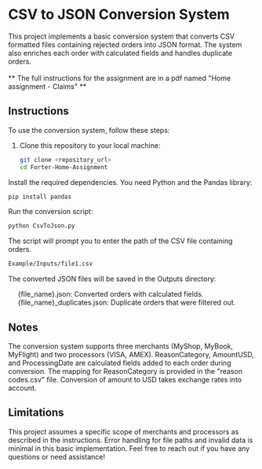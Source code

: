 # CSV to JSON Conversion System

This project implements a basic conversion system that converts CSV formatted files containing rejected orders into JSON format. The system also enriches each order with calculated fields and handles duplicate orders.
<br>
<br>
** The full instructions for the assignment are in a pdf named "Home assignment - Claims" **

## Instructions

To use the conversion system, follow these steps:

1. Clone this repository to your local machine:

   ```bash
   git clone <repository_url>
   cd Forter-Home-Assignment
   ```
Install the required dependencies. You need Python and the Pandas library:
   ```bash
   pip install pandas
   ```

Run the conversion script:
   ```bash
   python CsvToJson.py
   ```

The script will prompt you to enter the path of the CSV file containing orders.
   ```bash
   Example/Inputs/file1.csv
   ```

The converted JSON files will be saved in the Outputs directory:

&nbsp;&nbsp;&nbsp;&nbsp; {file_name}.json: Converted orders with calculated fields.<br>
&nbsp;&nbsp;&nbsp;&nbsp; {file_name}_duplicates.json: Duplicate orders that were filtered out.

## Notes
The conversion system supports three merchants (MyShop, MyBook, MyFlight) and two processors (VISA, AMEX).
ReasonCategory, AmountUSD, and ProcessingDate are calculated fields added to each order during conversion.
The mapping for ReasonCategory is provided in the "reason codes.csv" file.
Conversion of amount to USD takes exchange rates into account.
## Limitations
This project assumes a specific scope of merchants and processors as described in the instructions.
Error handling for file paths and invalid data is minimal in this basic implementation.
Feel free to reach out if you have any questions or need assistance!
